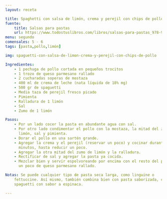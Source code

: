 ```yaml
---
layout: receta

title: Spaghetti con salsa de limón, crema y perejil con chips de pollo
fuente:
    title: Salsas para pastas
    url: https://www.todostuslibros.com/libros/salsas-para-pastas_978-987-612-054-8
menu: segundo
comensales: 5 - 6
tags: [pasta,pollo,limón]

img: spaguetti-con-salsa-de-limon-crema-y-perejil-con-chips-de-pollo

Ingredientes:
    - 1 pechuga de pollo cortada en pequeños trocitos
    - 1 trozo de queso parmesano rallado
    - 2 cucharadas soperas de mostaza
    - 400 ml de crema de leche (nata líquida de 18% mg)
    - 500 gr de spaguetti
    - Media taza de perejil fresco picado
    - Pimienta
    - Ralladura de 1 limón
    - Sal
    - Zumo de 1 limón

Pasos:
    - Por un lado cocer la pasta en abundante agua con sal.
    - Por otro lado condimentar el pollo con la mostaza, la mitad del zumo de
      limón, sal y pimienta.
    - Dorar el pollo en una sartén grande.
    - Agregar la crema y el perejil (reservar un poco) y cocinar durante 10
      minutos, hasta reducir un poco.
    - Agregar la otra mitad del zumo de limón y la ralladura.
    - Rectificar de sal y agregar la pasta ya cocida.
    - Mezclar bien y servir espolvoreando por encima con el resto del perejil y
      un poco de queso parmesano rallado.

Notas: Se puede cualquier tipo de pasta seca larga, como linguine o
    fettuccine. Así mismo, también combina bien con pasta saborizada, como
    spaguetti con sabor a espinaca.

---
```

